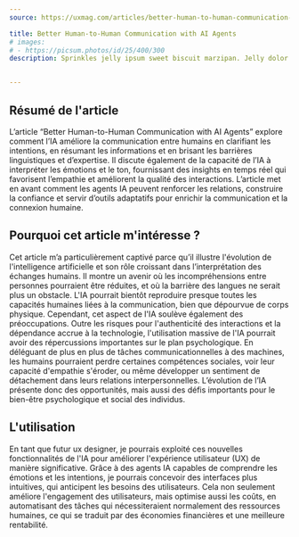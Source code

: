 ```yaml
---
source: https://uxmag.com/articles/better-human-to-human-communication-with-ai-agents

title: Better Human-to-Human Communication with AI Agents
# images:
# - https://picsum.photos/id/25/400/300
description: Sprinkles jelly ipsum sweet biscuit marzipan. Jelly dolor biscuit croissant croissant sweet.


---
```

## Résumé de l'article
L’article “Better Human-to-Human Communication with AI Agents” explore comment l’IA améliore la communication entre humains en clarifiant les intentions, en résumant les informations et en brisant les barrières linguistiques et d’expertise. Il discute également de la capacité de l’IA à interpréter les émotions et le ton, fournissant des insights en temps réel qui favorisent l’empathie et améliorent la qualité des interactions. L’article met en avant comment les agents IA peuvent renforcer les relations, construire la confiance et servir d’outils adaptatifs pour enrichir la communication et la connexion humaine.

## Pourquoi cet article m'intéresse ?

Cet article m’a particulièrement captivé parce qu’il illustre l'évolution de l'intelligence artificielle et son rôle croissant dans l’interprétation des échanges humains. Il montre un avenir où les incompréhensions entre personnes pourraient être réduites, et où la barrière des langues ne serait plus un obstacle. L'IA pourrait bientôt reproduire presque toutes les capacités humaines liées à la communication, bien que dépourvue de corps physique. Cependant, cet aspect de l'IA soulève également des préoccupations. Outre les risques pour l'authenticité des interactions et la dépendance accrue à la technologie, l'utilisation massive de l'IA pourrait avoir des répercussions importantes sur le plan psychologique. En déléguant de plus en plus de tâches communicationnelles à des machines, les humains pourraient perdre certaines compétences sociales, voir leur capacité d'empathie s'éroder, ou même développer un sentiment de détachement dans leurs relations interpersonnelles. L’évolution de l’IA présente donc des opportunités, mais aussi des défis importants pour le bien-être psychologique et social des individus.

## L'utilisation
En tant que futur ux designer, je pourrais exploité ces nouvelles fonctionnalités de l'IA pour améliorer l'expérience utilisateur (UX) de manière significative. Grâce à des agents IA capables de comprendre les émotions et les intentions, je pourrais concevoir des interfaces plus intuitives, qui anticipent les besoins des utilisateurs. Cela non seulement améliore l'engagement des utilisateurs, mais optimise aussi les coûts, en automatisant des tâches qui nécessiteraient normalement des ressources humaines, ce qui se traduit par des économies financières et une meilleure rentabilité.








